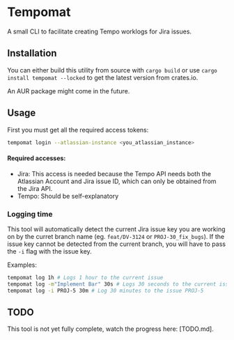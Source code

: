 # Tempomat

A small CLI to facilitate creating Tempo worklogs for Jira issues.

## Installation

You can either build this utility from source with `cargo build` or use `cargo install tempomat --locked` to get the latest version from crates.io.

An AUR package might come in the future.

## Usage

First you must get all the required access tokens:

```sh
tempomat login --atlassian-instance <you_atlassian_instance>
```

#### Required accesses:

 - Jira: This access is needed because the Tempo API needs both the Atlassian Account and Jira issue ID, which can only be obtained from the Jira API.
 - Tempo: Should be self-explanatory

### Logging time

This tool will automatically detect the current Jira issue key you are working on by the curret branch name (eg. `feat/DV-3124` or `PROJ-30_fix_bugs`).
If the issue key cannot be detected from the current branch, you will have to pass the `-i` flag with the issue key.

Examples:
```sh
tempomat log 1h # Logs 1 hour to the current issue
tempomat log -m"Implement Bar" 30s # Logs 30 seconds to the current issue with a description
tempomat log -i PROJ-5 30m # Log 30 minutes to the issue PROJ-5
```

## TODO

This tool is not yet fully complete, watch the progress here: [TODO.md].
